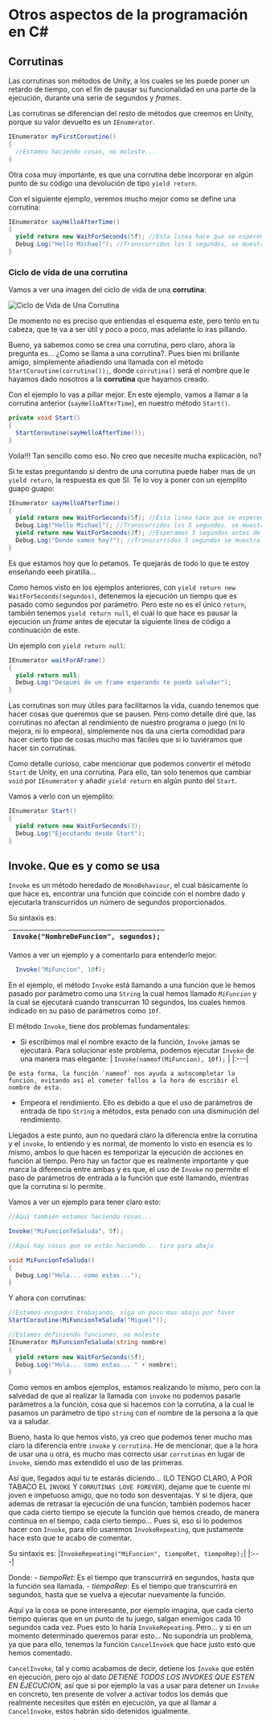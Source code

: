 # Otros aspectos de la programación en C#

  ## Corrutinas
  
  Las corrutinas son métodos de Unity, a los cuales se les puede poner un retardo de tiempo, con el fin de pausar su funcionalidad en una parte de la ejecución, durante una serie de segundos y *frames*.
  
  Las corrutinas se diferencian del resto de métodos que creemos en Unity, porque su valor devuelto es un `IEnumerator`.
  
  ```c#
  IEnumerator myFirstCoroutine()
  {
    //Estamos haciendo cosas, no moleste...
  }
  ```
  
  Otra cosa muy importante, es que una corrutina debe incorporar en algún punto de su código una devolución de tipo `yield return`.
  
  Con el siguiente ejemplo, veremos mucho mejor como se define una corrutina:
  
  ```c#
  IEnumerator sayHelloAfterTime()
  {
    yield return new WaitForSeconds(5f); //Esta linea hace que se esperen 5 segundos antes de mostrar el mensaje
    Debug.Log("Hello Michael"); //Transcurridos los 5 segundos, se muestra el siguiente mensaje
  }
  ```
  

   ### Ciclo de vida de una corrutina
   Vamos a ver una imagen del ciclo de vida de una **corrutina**:
    
   ![Ciclo de Vida de Una Corrutina](https://i.ytimg.com/vi/n_sr1CtYi6I/maxresdefault.jpg)
  
  De momento no es preciso que entiendas el esquema este, pero tenlo en tu cabeza, que te va a ser útil y poco a poco, mas adelante lo iras pillando.
  
  Bueno, ya sabemos como se crea una corrutina, pero claro, ahora la pregunta es... ¿Como se llama a una corrutina?. Pues bien mi brillante amigo, simplemente añadiendo una llamada con el método `StartCoroutine(corrutina());`, donde `corrutina()` será el nombre que le hayamos dado nosotros a la **corrutina** que hayamos creado.
  
  Con el ejemplo lo vas a pillar mejor. En este ejemplo, vamos a llamar a la corrutina anterior (`sayHelloAfterTime`), en nuestro método `Start()`.
  
  ```c#
  private void Start()
  {
    StartCoroutine(sayHelloAfterTime());
  }
  ```
  
  Voila!!! Tan sencillo como eso. No creo que necesite mucha explicación, no?
  
  Si te estas preguntando si dentro de una corrutina puede haber mas de un `yield return`, la respuesta es que SI. Te lo voy a poner con un ejemplito guapo guapo:
  
  ```c#
  IEnumerator sayHelloAfterTime()
  {
    yield return new WaitForSeconds(5f); //Esta linea hace que se esperen 5 segundos antes de mostrar el mensaje
    Debug.Log("Hello Michael"); //Transcurridos los 5 segundos, se muestra el siguiente mensaje
    yield return new WaitForSeconds(3f); //Esperamos 3 segundos antes de pasar a la siguiente línea de código
    Debug.Log("Donde vamos hoy?"); //Transcurridos 3 segundos se muestra este mensaje.
  }
  ```
  
  Es que estamos hoy que lo petamos. Te quejarás de todo lo que te estoy enseñando eeeh piratilla...
  
  Como hemos visto en los ejemplos anteriores, con `yield return new WaitForSeconds(segundos)`, detenemos la ejecución un tiempo que es pasado como segundos por parámetro. Pero este no es el único `return`, también tenemos `yield return null`, el cual lo que hace es pausar la ejecución un *frame* antes de ejecutar la siguiente línea de código a continuación de este.
  
  Un ejemplo con `yield return null`:
  
  ```c#
  IEnumerator waitForAFrame()
  {
    yield return null;
    Debug.Log("Despues de un frame esperando te puedo saludar");
  }
  ```
  
  Las corrutinas son muy útiles para facilitarnos la vida, cuando tenemos que hacer cosas que queremos que se pausen. Pero como detalle diré que, las corrutinas no afectan al rendimiento de nuestro programa o juego (ni lo mejora, ni lo empeora), simplemente nos da una cierta comodidad para  hacer cierto tipo de cosas mucho mas fáciles que si lo tuviéramos que hacer sin corrutinas.

  Como detalle curioso, cabe mencionar que podemos convertir el método `Start` de Unity, en una corrutina. Para ello, tan solo tenemos que cambiar `void` por `IEnumerator` y añadir `yield return` en algún punto del `Start`.

  Vamos a verlo con un ejemplito:

  ```c#
  IEnumerator Start()
  {
    yield return new WaitForSeconds(3);
    Debug.Log("Ejecutando desde Start");
  }
  ```

  ## Invoke. Que es y como se usa

  `Invoke` es un método heredado de `MonoBehaviour`, el cual básicamente lo que hace es, encontrar una función que coincide con el nombre dado y ejecutarla transcurridos un número de segundos proporcionados.

  Su sintaxis es:

  | `Invoke("NombreDeFuncion", segundos);` |
  |:---|

  Vamos a ver un ejemplo y a comentarlo para entenderlo mejor:

  ```c#
    Invoke("MiFuncion", 10f);
  ```

  En el ejemplo, el método `Invoke` está llamando a una función que le hemos pasado por parámetro como una `String` la cual hemos llamado *`MiFuncion`* y la cual se ejecutará cuando transcurran 10 segundos, los cuales hemos indicado en su paso de parámetros como `10f`.

  El método `Invoke`, tiene dos problemas fundamentales:

   * Si escribimos mal el nombre exacto de la función, `Invoke` jamas se ejecutará. Para solucionar este problema, podemos ejecutar `Invoke` de una manera mas elegante:
      | `Invoke(nameof(MiFuncion), 10f);` |
      |:---|

    De esta forma, la función `nameof` nos ayuda a autocompletar la función, evitando así el cometer fallos a la hora de escribir el nombre de esta.
   * Empeora el rendimiento. Ello es debido a que el uso de parámetros de entrada de tipo `String` a métodos, esta penado con una disminución del rendimiento.

  Llegados a este punto, aun no quedará claro la diferencia entre la corrutina y el `invoke`, lo entiendo y es normal, de momento lo visto en esencia es lo mismo, ambos lo que hacen es temporizar la ejecución de acciones en función al tiempo. Pero hay un factor que es realmente importante y que marca la diferencia entre ambas y es que, el uso de `Invoke` no permite el paso de parámetros de entrada a la función que esté llamando, mientras que la corrutina si lo permite.

  Vamos a ver un ejemplo para tener claro esto:

  ```c#
  //Aquí también estamos haciendo cosas...

  Invoke("MiFuncionTeSaluda", 5f);
  
  //Aquí hay cosas que se están haciendo... tira para abajo

  void MiFuncionTeSaluda()
  {
    Debug.Log("Hola... como estas...");
  }
  ```

  Y ahora con corrutinas:
  ```c#
  //Estamos ocupados trabajando, siga un poco mas abajo por favor
  StartCoroutine(MiFuncionTeSaluda("Miguel"));

  //Estamos definiendo funciones, no moleste
  IEnumerator MiFuncionTeSaluda(string nombre)
  {
    yield return new WaitForSeconds(5f);
    Debug.Log("Hola... como estas... " + nombre);
  }
  ```

  Como vemos en ambos ejemplos, estamos realizando lo mismo, pero con la salvedad de que al realizar la llamada con `invoke` no podemos pasarle parámetros a la función, cosa que si hacemos con la corrutina, a la cual le pasamos un parámetro de tipo `string` con el nombre de la persona a la que va a saludar.

  Bueno, hasta lo que hemos visto, ya creo que podemos tener mucho mas claro la diferencia entre `invoke` y `corrutina`. He de mencionar, que a la hora de usar una u otra, es mucho mas correcto usar `corrutinas` en lugar de `invoke`, siendo mas extendido el uso de las primeras.

  Así que, llegados aquí tu te estarás diciendo... (LO TENGO CLARO, A POR TABACO EL `INVOKE` Y `CORRUTINAS LOVE FOREVER`), dejame que te cuente mi joven e impetuoso amigo, que no todo son desventajas. Y si te dijera, que ademas de retrasar la ejecución de una función, también podemos hacer que cada cierto tiempo se ejecute la función que hemos creado, de manera continua en el tiempo, cada cierto tiempo... Pues si, eso si lo podemos hacer con `Invoke`, para ello usaremos `InvokeRepeating`, que justamente hace esto que te acabo de comentar.

  Su sintaxis es:
  |`InvokeRepeating("MiFuncion", tiempoRet, tiempoRep);`|
  |:---|

  Donde:
    - _tiempoRet_: Es el tiempo que transcurrirá en segundos, hasta que la función sea llamada.
    - _tiempoRep_: Es el tiempo que transcurrirá en segundos, hasta que se vuelva a ejecutar nuevamente la función.

  Aquí ya la cosa se pone interesante, por ejemplo imagina, que cada cierto tiempo quieras que en un punto de tu juego, salgan enemigos cada 10 segundos  cada vez. Pues esto lo haría `InvokeRepeating`. Pero... y si en un momento determinado queremos parar esto... No supondría un problema, ya que para ello, tenemos la función `CancelInvoek` que hace justo esto que hemos comentado.

  `CancelInvoke`, tal y como acabamos de decir, detiene los `Invoke` que estén en ejecución, pero ojo al dato _DETIENE TODOS LOS INVOKES QUE ESTEN EN EJECUCION_, así que si por ejemplo la vas a usar para detener un `Invoke` en concreto, ten presente de volver a activar todos los demás que realmente necesites que estén en ejecución, ya que al llamar a `CancelInvoke`, estos habrán sido detenidos igualmente.


  